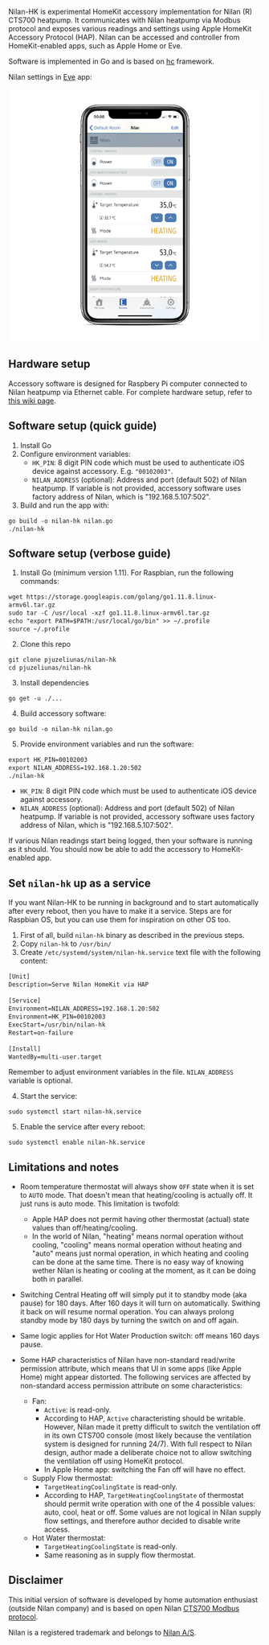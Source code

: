 Nilan-HK is experimental HomeKit accessory implementation for Nilan (R) CTS700 heatpump.
It communicates with Nilan heatpump via Modbus protocol and exposes various readings
and settings using Apple HomeKit Accessory Protocol (HAP). Nilan can be accessed and
controller from HomeKit-enabled apps, such as Apple Home or Eve.

Software is implemented in Go and is based on [hc](https://github.com/brutella/hc) framework.

Nilan settings in [Eve](https://apps.apple.com/us/app/eve-for-homekit/id917695792) app:

![](scr2.png "App")

## Hardware setup

Accessory software is designed for Raspbery Pi computer connected to Nilan heatpump via
Ethernet cable. For complete hardware setup, refer to
[this wiki page](https://github.com/pjuzeliunas/nilan-client-ios/wiki/Setup).

## Software setup (quick guide)

1. Install Go
2. Configure environment variables:
    - `HK_PIN`: 8 digit PIN code which must be used to authenticate iOS device against accessory. E.g. `"00102003"`.
    - `NILAN_ADDRESS` (optional): Address and port (default 502) of Nilan heatpump. If variable
is not provided, accessory software uses factory address of Nilan, which is "192.168.5.107:502".
2. Build and run the app with:
```
go build -o nilan-hk nilan.go
./nilan-hk
```

## Software setup (verbose guide)

1. Install Go (minimum version 1.11). For Raspbian, run the following commands:
```
wget https://storage.googleapis.com/golang/go1.11.8.linux-armv6l.tar.gz
sudo tar -C /usr/local -xzf go1.11.8.linux-armv6l.tar.gz
echo "export PATH=$PATH:/usr/local/go/bin" >> ~/.profile
source ~/.profile
```

2. Clone this repo
```
git clone pjuzeliunas/nilan-hk
cd pjuzeliunas/nilan-hk
```

3. Install dependencies
```
go get -u ./...
```

4. Build accessory software:
```
go build -o nilan-hk nilan.go
```

5. Provide environment variables and run the software:
```
export HK_PIN=00102003
export NILAN_ADDRESS=192.168.1.20:502
./nilan-hk
```
  - `HK_PIN`: 8 digit PIN code which must be used to authenticate iOS device against accessory.
  - `NILAN_ADDRESS` (optional): Address and port (default 502) of Nilan heatpump. If variable
is not provided, accessory software uses factory address of Nilan, which is "192.168.5.107:502".

If various Nilan readings start being logged, then your software is running as it should. You should
now be able to add the accessory to HomeKit-enabled app.

## Set `nilan-hk` up as a service

If you want Nilan-HK to be running in background and to start automatically after every reboot,
then you have to make it a service. Steps are for Raspbian OS, but you can use them for inspiration
on other OS too.

1. First of all, build `nilan-hk` binary as described in the previous steps.
2. Copy `nilan-hk` to `/usr/bin/`
3. Create `/etc/systemd/system/nilan-hk.service` text file with the following content:
```
[Unit]
Description=Serve Nilan HomeKit via HAP

[Service]
Environment=NILAN_ADDRESS=192.168.1.20:502
Environment=HK_PIN=00102003
ExecStart=/usr/bin/nilan-hk
Restart=on-failure

[Install]
WantedBy=multi-user.target 
```
Remember to adjust environment variables in the file. `NILAN_ADDRESS` variable is optional.

4. Start the service:
```
sudo systemctl start nilan-hk.service
```
5. Enable the service after every reboot:
```
sudo systemctl enable nilan-hk.service
```

## Limitations and notes

- Room temperature thermostat will always show `OFF` state when it is set to `AUTO` mode. That
  doesn't mean that heating/cooling is actually off. It just runs is auto mode. This limitation
  is twofold:
  - Apple HAP does not permit having other thermostat (actual) state values than
    off/heating/cooling.
  - In the world of Nilan, "heating" means normal operation without cooling, "cooling"
  means normal operation without heating and "auto" means just normal operation, in which
  heating and cooling can be done at the same time. There is no easy way of knowing wether
  Nilan is heating or cooling at the moment, as it can be doing both in parallel.
- Switching Central Heating off will simply put it to standby mode (aka pause) for 180 days.
  After 160 days it will turn on automatically. Swithing it back on will resume normal
  operation. You can always prolong standby mode by 180 days by turning the switch on and
  off again.
- Same logic applies for Hot Water Production switch: off means 160 days pause.

- Some HAP characteristics of Nilan have non-standard read/write permission attribute, which means
  that UI in some apps (like Apple Home) might appear distorted. The following services are affected by non-standard access permission attribute on some characteristics:
  - Fan:
    - `Active`: is read-only.
    - According to HAP, `Active` characteristing should be writable. However, Nilan made it pretty
    difficult to switch the ventilation off in its own CTS700 console (most likely because
    the ventilation system is designed for running 24/7). With full respect to Nilan design, author made
    a deliberate choice not to allow switching the ventilation off using HomeKit protocol.
    - In Apple Home app: switching the Fan off will have no effect.
  - Supply Flow thermostat:
    - `TargetHeatingCoolingState` is read-only.
    - According to HAP, `TargetHeatingCoolingState` of thermostat should permit write operation with
      one of the 4 possible values: auto, cool, heat or off. Some values are not logical in
      Nilan supply flow settings, and therefore author decided to disable write access.
  - Hot Water thermostat:
    - `TargetHeatingCoolingState` is read-only.
    - Same reasoning as in supply flow thermostat.

## Disclaimer

This initial version of software is developed by home automation enthusiast (outside Nilan company) and
is based on open Nilan
[CTS700 Modbus protocol](https://www.nilan.dk/Admin/Public/DWSDownload.aspx?File=%2fFiles%2fFiler%2fDownload%2fDanish%2fDokumentation%2fSoftware+vejledninger%2fModbus%2fCTS700_Modbus_protokol.pdf).

Nilan is a registered trademark and belongs to [Nilan A/S](https://www.nilan.dk/).